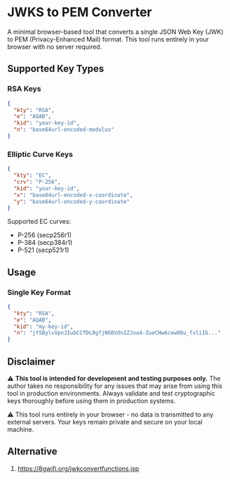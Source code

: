 # JWKS to PEM Converter

A minimal browser-based tool that converts a single JSON Web Key (JWK) to PEM (Privacy-Enhanced Mail) format. This tool runs entirely in your browser with no server required.

## Supported Key Types

### RSA Keys
```json
{
  "kty": "RSA",
  "e": "AQAB",
  "kid": "your-key-id",
  "n": "base64url-encoded-modulus"
}
```

### Elliptic Curve Keys
```json
{
  "kty": "EC",
  "crv": "P-256",
  "kid": "your-key-id",
  "x": "base64url-encoded-x-coordinate",
  "y": "base64url-encoded-y-coordinate"
}
```

Supported EC curves:
- P-256 (secp256r1)
- P-384 (secp384r1)
- P-521 (secp521r1)

## Usage

### Single Key Format
```json
{
  "kty": "RSA",
  "e": "AQAB",
  "kid": "my-key-id",
  "n": "jYSBylvVpnJIubCCfDL0gfjNG0VdnIZJoa4-ZueCHw6cew08u_fxliIG..."
}
```


## Disclaimer

⚠️ **This tool is intended for development and testing purposes only.** The author takes no responsibility for any issues that may arise from using this tool in production environments. Always validate and test cryptographic keys thoroughly before using them in production systems.


⚠️ This tool runs entirely in your browser - no data is transmitted to any external servers. Your keys remain private and secure on your local machine.

## Alternative

1. https://8gwifi.org/jwkconvertfunctions.jsp
